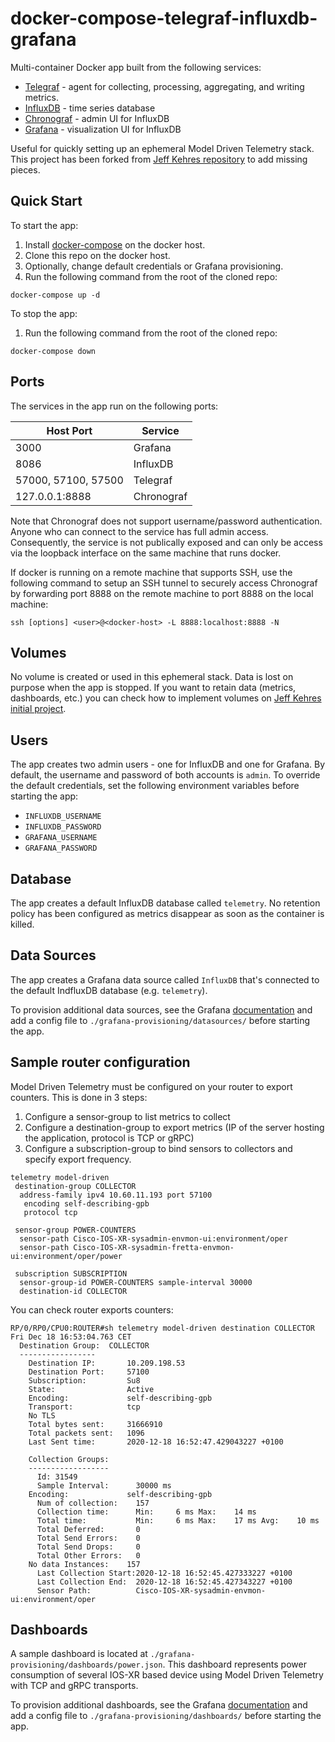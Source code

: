 # docker-compose-telegraf-influxdb-grafana

Multi-container Docker app built from the following services:

* [Telegraf](https://github.com/influxdata/telegraf) - agent for collecting, processing, aggregating, and writing metrics.
* [InfluxDB](https://github.com/influxdata/influxdb) - time series database
* [Chronograf](https://github.com/influxdata/chronograf) - admin UI for InfluxDB
* [Grafana](https://github.com/grafana/grafana) - visualization UI for InfluxDB

Useful for quickly setting up an ephemeral Model Driven Telemetry stack.  
This project has been forked from [Jeff Kehres repository](https://github.com/jkehres/docker-compose-influxdb-grafana) to add missing pieces.

## Quick Start

To start the app:

1. Install [docker-compose](https://docs.docker.com/compose/install/) on the docker host.
1. Clone this repo on the docker host.
1. Optionally, change default credentials or Grafana provisioning.
1. Run the following command from the root of the cloned repo:
```
docker-compose up -d
```

To stop the app:

1. Run the following command from the root of the cloned repo:
```
docker-compose down
```

## Ports

The services in the app run on the following ports:

| Host Port | Service |
| - | - |
| 3000 | Grafana |
| 8086 | InfluxDB |
| 57000, 57100, 57500 | Telegraf |
| 127.0.0.1:8888 | Chronograf |

Note that Chronograf does not support username/password authentication. Anyone who can connect to the service has full admin access. Consequently, the service is not publically exposed and can only be access via the loopback interface on the same machine that runs docker.

If docker is running on a remote machine that supports SSH, use the following command to setup an SSH tunnel to securely access Chronograf by forwarding port 8888 on the remote machine to port 8888 on the local machine:

```
ssh [options] <user>@<docker-host> -L 8888:localhost:8888 -N
```

## Volumes

No volume is created or used in this ephemeral stack. Data is lost on purpose when the app is stopped. If you want to retain data (metrics, dashboards, etc.)  you can check how to implement volumes on [Jeff Kehres initial project](https://github.com/jkehres/docker-compose-influxdb-grafana).


## Users

The app creates two admin users - one for InfluxDB and one for Grafana. By default, the username and password of both accounts is `admin`. To override the default credentials, set the following environment variables before starting the app:

* `INFLUXDB_USERNAME`
* `INFLUXDB_PASSWORD`
* `GRAFANA_USERNAME`
* `GRAFANA_PASSWORD`

## Database

The app creates a default InfluxDB database called `telemetry`. No retention policy has been configured as metrics disappear as soon as the container is killed.

## Data Sources

The app creates a Grafana data source called `InfluxDB` that's connected to the default IndfluxDB database (e.g. `telemetry`).

To provision additional data sources, see the Grafana [documentation](http://docs.grafana.org/administration/provisioning/#datasources) and add a config file to `./grafana-provisioning/datasources/` before starting the app.

## Sample router configuration

Model Driven Telemetry must be configured on your router to export counters. This is done in 3 steps:

1. Configure a sensor-group to list metrics to collect
1. Configure a destination-group to export metrics (IP of the server hosting the application, protocol is TCP or gRPC)
1. Configure a subscription-group to bind sensors to collectors and specify export frequency.

```
telemetry model-driven
 destination-group COLLECTOR
  address-family ipv4 10.60.11.193 port 57100
   encoding self-describing-gpb
   protocol tcp
   
 sensor-group POWER-COUNTERS
  sensor-path Cisco-IOS-XR-sysadmin-envmon-ui:environment/oper
  sensor-path Cisco-IOS-XR-sysadmin-fretta-envmon-ui:environment/oper/power
  
 subscription SUBSCRIPTION
  sensor-group-id POWER-COUNTERS sample-interval 30000
  destination-id COLLECTOR
```

You can check router exports counters:

```
RP/0/RP0/CPU0:ROUTER#sh telemetry model-driven destination COLLECTOR
Fri Dec 18 16:53:04.763 CET
  Destination Group:  COLLECTOR
  -----------------
    Destination IP:       10.209.198.53
    Destination Port:     57100
    Subscription:         Su8
    State:                Active
    Encoding:             self-describing-gpb
    Transport:            tcp
    No TLS
    Total bytes sent:     31666910
    Total packets sent:   1096
    Last Sent time:       2020-12-18 16:52:47.429043227 +0100

    Collection Groups:
    ------------------
      Id: 31549
      Sample Interval:      30000 ms
    Encoding:             self-describing-gpb
      Num of collection:    157
      Collection time:      Min:     6 ms Max:    14 ms
      Total time:           Min:     6 ms Max:    17 ms Avg:    10 ms
      Total Deferred:       0
      Total Send Errors:    0
      Total Send Drops:     0
      Total Other Errors:   0
    No data Instances:    157
      Last Collection Start:2020-12-18 16:52:45.427333227 +0100
      Last Collection End:  2020-12-18 16:52:45.427343227 +0100
      Sensor Path:          Cisco-IOS-XR-sysadmin-envmon-ui:environment/oper
```

## Dashboards

A sample dashboard is located at `./grafana-provisioning/dashboards/power.json`. This dashboard represents power consumption of several IOS-XR based device using Model Driven Telemetry with TCP and gRPC transports.

To provision additional dashboards, see the Grafana [documentation](http://docs.grafana.org/administration/provisioning/#dashboards) and add a config file to `./grafana-provisioning/dashboards/` before starting the app.
